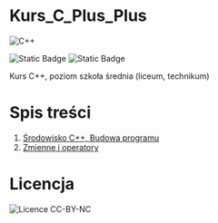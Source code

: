 # Kurs_C_Plus_Plus
![C++](https://img.shields.io/badge/c++-%2300599C.svg?style=for-the-badge&logo=c%2B%2B&logoColor=white)

![Static Badge](https://img.shields.io/badge/aktualizacja-04.10.2023-blue) 
![Static Badge](https://img.shields.io/badge/licencja-CC_BY_NC-green)

Kurs C++, poziom szkoła średnia (liceum, technikum)

# Spis treści
1. [Środowisko C++, Budowa programu](Środowisko_C_+_+_Budowa_Programu.pdf)
2. [Zmienne i operatory](Zmienne_i_Operatory.pdf)
  
# Licencja
<img src="https://www.feliszewski.pl/licence/cc-by-nc.png" alt="Licence CC-BY-NC">
